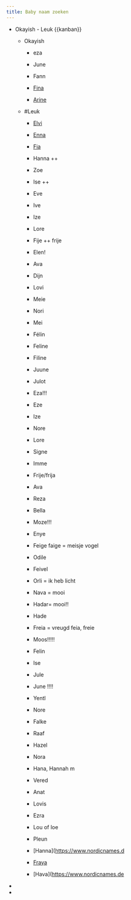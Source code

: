 ```yaml
---
title: Baby naam zoeken
---
```


- Okayish - Leuk
{{kanban}}
	 - Okayish
		 - eza

		 - June

		 - Fann

		 - [Fina](https://www.nordicnames.de/wiki/Fina)

		 - [Arine](https://www.nordicnames.de/wiki/Arine)

	 - #Leuk
		 - [Elvi](https://www.nordicnames.de/wiki/Elvi)

		 - [Enna](https://www.nordicnames.de/wiki/Enna)

		 - [Fia](https://www.nordicnames.de/wiki/Fia)

		 - Hanna ++

		 - Zoe

		 - Ise ++

		 - Eve 

		 - Ive

		 - Ize

		 - Lore

		 - Fije ++ frije

		 - Elen! 

		 - Ava

		 - Dijn

		 - Lovi

		 - Meie

		 - Nori 

		 - Mei

		 - Félin

		 - Feline

		 - Filine

		 - Juune

		 - Julot

		 - Eza!!!

		 - Eze

		 - Ize

		 - Nore

		 - Lore

		 - Signe

		 - Imme

		 - Frije/frija

		 - Ava

		 - Reza 

		 - Bella 

		 - Moze!!!

		 - Enye

		 - Feige faige = meisje vogel 

		 - Odile

		 - Feivel

		 - Orli = ik heb licht

		 - Nava = mooi

		 - Hadar= mooi!!

		 - Hade

		 - Freia = vreugd feia, freie

		 - Moos!!!!!

		 - Felin

		 - Ise

		 - Jule

		 - June !!!!

		 - Yentl 

		 - Nore

		 - Falke

		 - Raaf

		 - Hazel 

		 - Nora

		 - Hana, Hannah m

		 - Vered

		 - Anat

		 - Lovis

		 - Ezra

		 - Lou of loe

		 - Pleun

		 - [Hanna](https://www.nordicnames.d

		 - [Fraya](https://www.nordicnames.de/wiki/Fraya)

		 - [Hava](https://www.nordicnames.de

- 

- 
